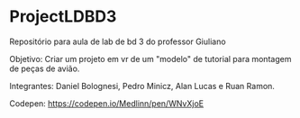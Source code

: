 # ProjectLDBD3
Repositório para aula de lab de bd 3 do professor Giuliano

Objetivo: Criar um projeto em vr de um "modelo" de tutorial para montagem de peças de avião.

Integrantes: Daniel Bolognesi, Pedro Minicz, Alan Lucas e Ruan Ramon.

Codepen: https://codepen.io/Medlinn/pen/WNvXjoE

